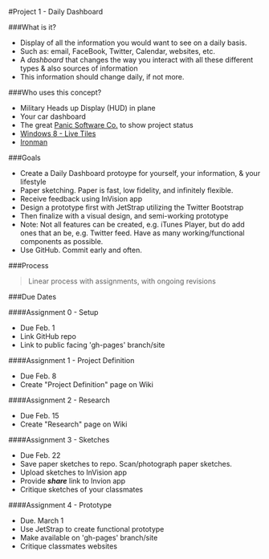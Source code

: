 #Project 1 - Daily Dashboard

###What is it? 

* Display of all the information you would want to see on a daily basis.  
* Such as: email, FaceBook, Twitter, Calendar, websites, etc. 
* A *dashboard* that changes the way you interact with all these different types & also sources of information
* This information should change daily, if not more.

###Who uses this concept? 
* Military Heads up Display (HUD) in plane
* Your car dashboard
* The great [Panic Software Co.](http://www.panic.com/blog/2010/03/the-panic-status-board/) to show project status
* [Windows 8 - Live Tiles](http://winsupersite.com/article/windows8/windows-8-feature-focus-live-tiles-144652)
* [Ironman](http://www.johnkoltai.com/IRON-MAN-2-User-Interface-Design)

###Goals
* Create a Daily Dashboard protoype for yourself, your information, & your lifestyle
* Paper sketching. Paper is fast, low fidelity, and infinitely flexible. 
* Receive feedback using InVision app 
* Design a prototype first with JetStrap utilizing the Twitter Bootstrap
* Then finalize with a visual design, and semi-working prototype
* Note: Not all features can be created, e.g. iTunes Player, but do add ones that an be, e.g. Twitter feed. Have as many working/functional components as possible. 
* Use GitHub. Commit early and often.

###Process

> Linear process with assignments, with ongoing revisions

###Due Dates

####Assignment 0 - Setup
* Due Feb. 1
* Link GitHub repo
* Link to public facing 'gh-pages' branch/site

####Assignment 1 - Project Definition
* Due Feb. 8
* Create "Project Definition" page on Wiki

####Assignment 2 - Research
* Due Feb. 15
* Create "Research" page on Wiki

####Assignment 3 - Sketches
* Due Feb. 22
* Save paper sketches to repo. Scan/photograph paper sketches.
* Upload sketches to InVision app
* Provide _**share**_ link to Invion app
* Critique sketches of your classmates

####Assignment 4 - Prototype
* Due. March 1
* Use JetStrap to create functional prototype
* Make available on 'gh-pages' branch/site
* Critique classmates websites

